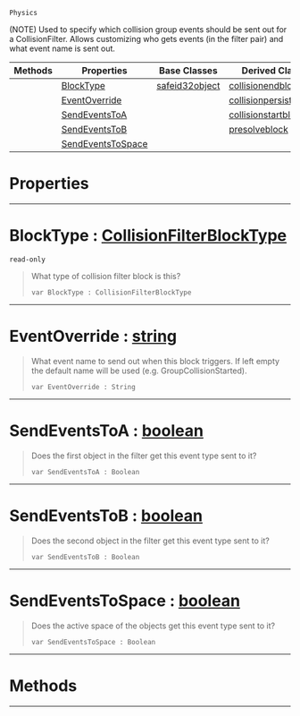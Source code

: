  `Physics`

(NOTE) Used to specify which collision group events should be sent out for a CollisionFilter. Allows customizing who gets events (in the filter pair) and what event name is sent out.

|Methods|Properties|Base Classes|Derived Classes|
|---|---|---|---|
| |[ BlockType](https://github.com/dragonCASTjosh/PlasmaDocs/blob/master/code_reference/class_reference/collisionfilterblock.markdown#blocktype-plasma-engine-do)|[safeid32object](https://github.com/dragonCASTjosh/PlasmaDocs/blob/master/code_reference/class_reference/safeid32object.markdown)|[collisionendblock](https://github.com/dragonCASTjosh/PlasmaDocs/blob/master/code_reference/class_reference/collisionendblock.markdown)|
| |[ EventOverride](https://github.com/dragonCASTjosh/PlasmaDocs/blob/master/code_reference/class_reference/collisionfilterblock.markdown#eventoverride-plasma-engin)| |[collisionpersistedblock](https://github.com/dragonCASTjosh/PlasmaDocs/blob/master/code_reference/class_reference/collisionpersistedblock.markdown)|
| |[ SendEventsToA](https://github.com/dragonCASTjosh/PlasmaDocs/blob/master/code_reference/class_reference/collisionfilterblock.markdown#sendeventstoa-plasma-engin)| |[collisionstartblock](https://github.com/dragonCASTjosh/PlasmaDocs/blob/master/code_reference/class_reference/collisionstartblock.markdown)|
| |[ SendEventsToB](https://github.com/dragonCASTjosh/PlasmaDocs/blob/master/code_reference/class_reference/collisionfilterblock.markdown#sendeventstob-plasma-engin)| |[presolveblock](https://github.com/dragonCASTjosh/PlasmaDocs/blob/master/code_reference/class_reference/presolveblock.markdown)|
| |[ SendEventsToSpace](https://github.com/dragonCASTjosh/PlasmaDocs/blob/master/code_reference/class_reference/collisionfilterblock.markdown#sendeventstospace-plasma-e)| | |


 #  Properties


---  
 #  BlockType : [CollisionFilterBlockType](https://github.com/dragonCASTjosh/PlasmaDocs/blob/master/code_reference/enum_reference.markdown#collisionfilterblocktype)

 `read-only`

> What type of collision filter block is this?
> ``` lang=cpp, name=Lightning
> var BlockType : CollisionFilterBlockType


---  
 #  EventOverride : [string](https://github.com/dragonCASTjosh/PlasmaDocs/blob/master/code_reference/lightning_base_types/string.markdown)

> What event name to send out when this block triggers. If left empty the default name will be used (e.g. GroupCollisionStarted).
> ``` lang=cpp, name=Lightning
> var EventOverride : String


---  
 #  SendEventsToA : [boolean](https://github.com/dragonCASTjosh/PlasmaDocs/blob/master/code_reference/lightning_base_types/boolean.markdown)

> Does the first object in the filter get this event type sent to it?
> ``` lang=cpp, name=Lightning
> var SendEventsToA : Boolean


---  
 #  SendEventsToB : [boolean](https://github.com/dragonCASTjosh/PlasmaDocs/blob/master/code_reference/lightning_base_types/boolean.markdown)

> Does the second object in the filter get this event type sent to it?
> ``` lang=cpp, name=Lightning
> var SendEventsToB : Boolean


---  
 #  SendEventsToSpace : [boolean](https://github.com/dragonCASTjosh/PlasmaDocs/blob/master/code_reference/lightning_base_types/boolean.markdown)

> Does the active space of the objects get this event type sent to it?
> ``` lang=cpp, name=Lightning
> var SendEventsToSpace : Boolean


---  
 #  Methods


---  
 

 